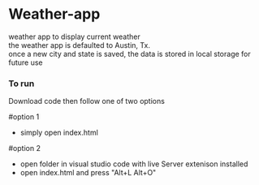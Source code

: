 # Weather-app
weather app to display current weather  
the weather app is defaulted to Austin, Tx.  
once a new city and state is saved, the data is stored in local storage for future use  

### To run

Download code then follow one of two options

#option 1

* simply open index.html

#option 2 

* open folder in visual studio code with live Server extenison installed
* open index.html and press  "Alt+L Alt+O"

